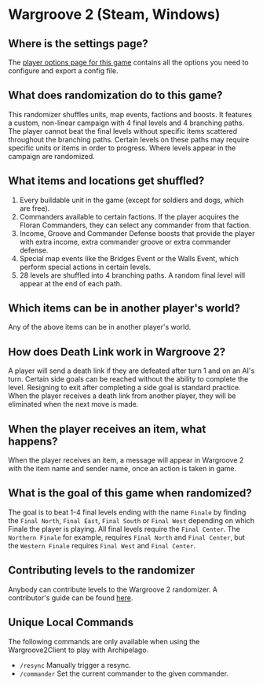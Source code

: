 # Wargroove 2 (Steam, Windows)

## Where is the settings page?

The [player options page for this game](../player-options) contains all the options you need to configure and export a
config file.

## What does randomization do to this game?

This randomizer shuffles units, map events, factions and boosts. It features a custom, non-linear campaign with 4 
final levels and 4 branching paths. The player cannot beat the final levels without specific items scattered throughout 
the branching paths. Certain levels on these paths may require specific units or items in order to progress.
Where levels appear in the campaign are randomized.

## What items and locations get shuffled?

1. Every buildable unit in the game (except for soldiers and dogs, which are free).
2. Commanders available to certain factions. If the player acquires the Floran Commanders, they can select any commander
from that faction.
3. Income, Groove and Commander Defense boosts that provide the player with extra income, extra commander groove 
or extra commander defense.
4. Special map events like the Bridges Event or the Walls Event, which perform special actions in certain levels.
5. 28 levels are shuffled into 4 branching paths. A random final level will appear at the end of each path.

## Which items can be in another player's world?

Any of the above items can be in another player's world.

## How does Death Link work in Wargroove 2?

A player will send a death link if they are defeated after turn 1 and on an AI's turn.
Certain side goals can be reached without the ability to complete the level. Resigning to exit after completing a side
goal is standard practice. When the player receives a death link from another player, they will be eliminated when the 
next move is made.

## When the player receives an item, what happens?

When the player receives an item, a message will appear in Wargroove 2 with the item name and sender name, once an 
action is taken in game.

## What is the goal of this game when randomized?

The goal is to beat 1-4 final levels ending with the name `Finale` by finding the `Final North`, `Final East`, 
`Final South` or `Final West` depending on which Finale the player is playing.
All final levels require the `Final Center`. The `Northern Finale` for example, requires `Final North` and 
`Final Center`, but the `Western Finale` requires `Final West` and `Final Center`.

## Contributing levels to the randomizer

Anybody can contribute levels to the Wargroove 2 randomizer.
A contributor's guide can be found 
[here](https://docs.google.com/documen/d/1ovGGTKYJsJcLH4kLZ2k2FQes82sQ96C35gF6j_akCf4/edit?usp=sharing).

## Unique Local Commands

The following commands are only available when using the Wargroove2Client to play with Archipelago.

- `/resync` Manually trigger a resync.
- `/commander` Set the current commander to the given commander.
